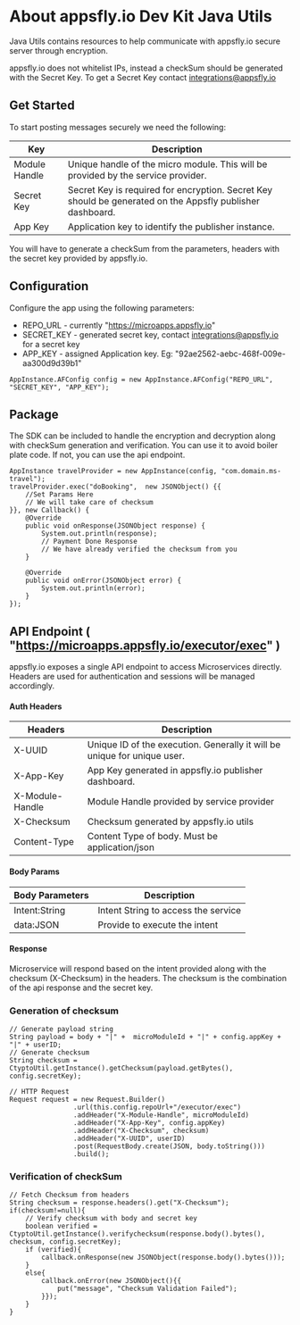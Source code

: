 # About appsfly.io Dev Kit Java Utils
Java Utils contains resources to help communicate with appsfly.io secure server through encryption. 

appsfly.io does not whitelist IPs, instead a checkSum should be generated with the Secret Key. To get a Secret Key contact integrations@appsfly.io

##  Get Started
To start posting messages securely we need the following:

| Key | Description |
| --- | --- |
| Module Handle | Unique handle of the micro module. This will be provided by the service provider. |
| Secret Key | Secret Key is required for encryption. Secret Key should be generated on the Appsfly publisher dashboard. |
| App Key | Application key to identify the publisher instance. |

You will have to generate a checkSum from the parameters, headers with the secret key provided by appsfly.io.

## Configuration
Configure the app using the following parameters:

* REPO_URL - currently "https://microapps.appsfly.io"
* SECRET_KEY - generated secret key, contact integrations@appsfly.io for a secret key
* APP_KEY - assigned Application key. Eg: "92ae2562-aebc-468f-009e-aa300d9d39b1"

```
AppInstance.AFConfig config = new AppInstance.AFConfig("REPO_URL", "SECRET_KEY", "APP_KEY");
```    
## Package
The SDK can be included to handle the encryption and decryption along with checkSum generation and verification.
You can use it to avoid boiler plate code. If not, you can use the api endpoint.

```
AppInstance travelProvider = new AppInstance(config, "com.domain.ms-travel");
travelProvider.exec("doBooking",  new JSONObject() {{
    //Set Params Here
    // We will take care of checksum
}}, new Callback() {
    @Override
    public void onResponse(JSONObject response) {
        System.out.println(response);
        // Payment Done Response
        // We have already verified the checksum from you
    }

    @Override
    public void onError(JSONObject error) {
        System.out.println(error);
    }
});
```

## API Endpoint ( "https://microapps.appsfly.io/executor/exec" )

appsfly.io exposes a single API endpoint to access Microservices directly. Headers are used for authentication and sessions will be managed accordingly.

#### Auth Headers

| Headers | Description |
| --- | --- |
| X-UUID | Unique ID of the execution. Generally it will be unique for unique user. |
| X-App-Key | App Key generated in appsfly.io publisher dashboard. |
| X-Module-Handle | Module Handle provided by service provider |
| X-Checksum | Checksum generated by appsfly.io utils |
| Content-Type | Content Type of body. Must be application/json |

#### Body Params

| Body Parameters | Description |
| --- | --- |
| Intent:String | Intent String to access the service |
| data:JSON | Provide to execute the intent |

#### Response

Microservice will respond based on the intent provided along with the checksum (X-Checksum) in the headers. The checksum is the combination of the api response and the secret key.

### Generation of checksum

```
// Generate payload string
String payload = body + "|" +  microModuleId + "|" + config.appKey + "|" + userID;
// Generate checksum
String checksum = CtyptoUtil.getInstance().getChecksum(payload.getBytes(), config.secretKey);

// HTTP Request
Request request = new Request.Builder()
                .url(this.config.repoUrl+"/executor/exec")
                .addHeader("X-Module-Handle", microModuleId)
                .addHeader("X-App-Key", config.appKey)
                .addHeader("X-Checksum", checksum)
                .addHeader("X-UUID", userID)
                .post(RequestBody.create(JSON, body.toString()))
                .build();
```

### Verification of checkSum

```
// Fetch Checksum from headers
String checksum = response.headers().get("X-Checksum");
if(checksum!=null){
    // Verify checksum with body and secret key
    boolean verified = CtyptoUtil.getInstance().verifychecksum(response.body().bytes(), checksum, config.secretKey);
    if (verified){
        callback.onResponse(new JSONObject(response.body().bytes()));
    }
    else{
        callback.onError(new JSONObject(){{
            put("message", "Checksum Validation Failed");
        }});
    }
}
``` 
